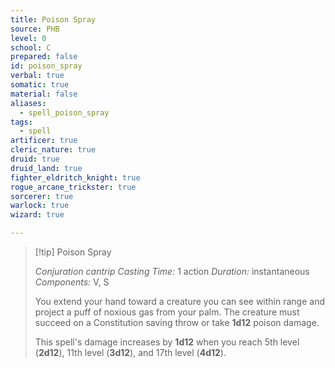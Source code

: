 ```yaml
---
title: Poison Spray
source: PHB
level: 0
school: C
prepared: false
id: poison_spray
verbal: true
somatic: true
material: false
aliases:
  - spell_poison_spray
tags:
  - spell
artificer: true
cleric_nature: true
druid: true
druid_land: true
fighter_eldritch_knight: true
rogue_arcane_trickster: true
sorcerer: true
warlock: true
wizard: true

---
```

>[!tip] Poison Spray
>
> *Conjuration cantrip*
> *Casting Time:* 1 action
> *Duration:* instantaneous
> *Components:* V, S
>
>You extend your hand toward a creature you can see within range and project a puff of noxious gas from your palm. The creature must succeed on a Constitution saving throw or take **1d12** poison damage.
>
>This spell's damage increases by **1d12** when you reach 5th level (**2d12**), 11th level (**3d12**), and 17th level (**4d12**).
>

